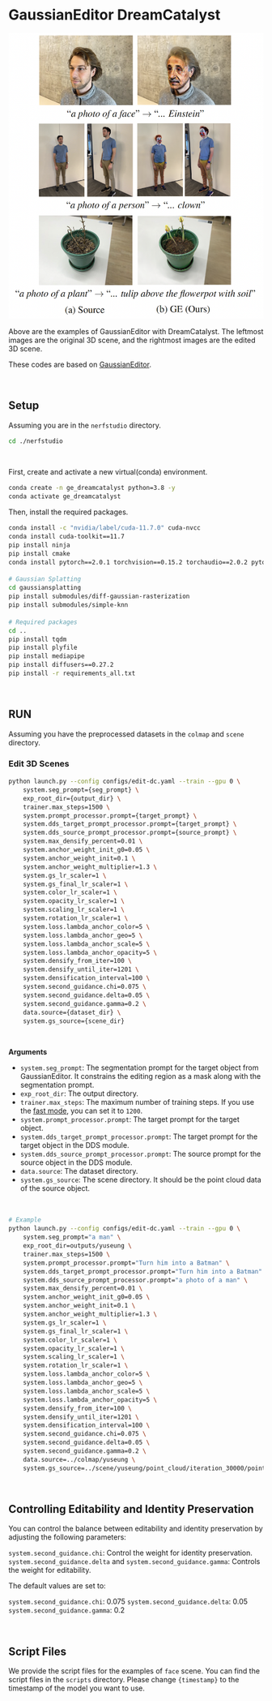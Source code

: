# GaussianEditor DreamCatalyst

<div align="center">
    <img src="../assets/examples_ge_dc.png" alt="dreamcatalyst_ge_dc_examples"/>
</div>

Above are the examples of GaussianEditor with DreamCatalyst. The leftmost images are the original 3D scene, and the rightmost images are the edited 3D scene.

These codes are based on [GaussianEditor](https://github.com/buaacyw/GaussianEditor/).

<br/>


## Setup

Assuming you are in the `nerfstudio` directory.

```bash
cd ./nerfstudio
```

<br/>

First, create and activate a new virtual(conda) environment.

```bash
conda create -n ge_dreamcatalyst python=3.8 -y 
conda activate ge_dreamcatalyst
```

Then, install the required packages.

```bash
conda install -c "nvidia/label/cuda-11.7.0" cuda-nvcc
conda install cuda-toolkit==11.7
pip install ninja
pip install cmake
conda install pytorch==2.0.1 torchvision==0.15.2 torchaudio==2.0.2 pytorch-cuda=11.7 -c pytorch -c nvidia

# Gaussian Splatting
cd gaussiansplatting
pip install submodules/diff-gaussian-rasterization
pip install submodules/simple-knn

# Required packages
cd ..
pip install tqdm
pip install plyfile
pip install mediapipe
pip install diffusers==0.27.2
pip install -r requirements_all.txt
```

<br/>

## RUN

Assuming you have the preprocessed datasets in the `colmap` and `scene` directory.


### Edit 3D Scenes

```bash
python launch.py --config configs/edit-dc.yaml --train --gpu 0 \
    system.seg_prompt={seg_prompt} \
    exp_root_dir={output_dir} \
    trainer.max_steps=1500 \
    system.prompt_processor.prompt={target_prompt} \
    system.dds_target_prompt_processor.prompt={target_prompt} \
    system.dds_source_prompt_processor.prompt={source_prompt} \
    system.max_densify_percent=0.01 \
    system.anchor_weight_init_g0=0.05 \
    system.anchor_weight_init=0.1 \
    system.anchor_weight_multiplier=1.3 \
    system.gs_lr_scaler=1 \
    system.gs_final_lr_scaler=1 \
    system.color_lr_scaler=1 \
    system.opacity_lr_scaler=1 \
    system.scaling_lr_scaler=1 \
    system.rotation_lr_scaler=1 \
    system.loss.lambda_anchor_color=5 \
    system.loss.lambda_anchor_geo=5 \
    system.loss.lambda_anchor_scale=5 \
    system.loss.lambda_anchor_opacity=5 \
    system.densify_from_iter=100 \
    system.densify_until_iter=1201 \
    system.densification_interval=100 \
    system.second_guidance.chi=0.075 \
    system.second_guidance.delta=0.05 \
    system.second_guidance.gamma=0.2 \
    data.source={dataset_dir} \
    system.gs_source={scene_dir}
```

<br/> 

<b>Arguments</b>

- `system.seg_prompt`: The segmentation prompt for the target object from GaussianEditor. It constrains the editing region as a mask along with the segmentation prompt.
- `exp_root_dir`: The output directory.
- `trainer.max_steps`: The maximum number of training steps. If you use the <u>fast mode</u>, you can set it to `1200`.
- `system.prompt_processor.prompt`: The target prompt for the target object.
- `system.dds_target_prompt_processor.prompt`: The target prompt for the target object in the DDS module.
- `system.dds_source_prompt_processor.prompt`: The source prompt for the source object in the DDS module.
- `data.source`: The dataset directory.
- `system.gs_source`: The scene directory. It should be the point cloud data of the source object.

<br/>

```bash
# Example 
python launch.py --config configs/edit-dc.yaml --train --gpu 0 \
    system.seg_prompt="a man" \
    exp_root_dir=outputs/yuseung \
    trainer.max_steps=1500 \
    system.prompt_processor.prompt="Turn him into a Batman" \
    system.dds_target_prompt_processor.prompt="Turn him into a Batman" \
    system.dds_source_prompt_processor.prompt="a photo of a man" \
    system.max_densify_percent=0.01 \
    system.anchor_weight_init_g0=0.05 \
    system.anchor_weight_init=0.1 \
    system.anchor_weight_multiplier=1.3 \
    system.gs_lr_scaler=1 \
    system.gs_final_lr_scaler=1 \
    system.color_lr_scaler=1 \
    system.opacity_lr_scaler=1 \
    system.scaling_lr_scaler=1 \
    system.rotation_lr_scaler=1 \
    system.loss.lambda_anchor_color=5 \
    system.loss.lambda_anchor_geo=5 \
    system.loss.lambda_anchor_scale=5 \
    system.loss.lambda_anchor_opacity=5 \
    system.densify_from_iter=100 \
    system.densify_until_iter=1201 \
    system.densification_interval=100 \
    system.second_guidance.chi=0.075 \
    system.second_guidance.delta=0.05 \
    system.second_guidance.gamma=0.2 \
    data.source=../colmap/yuseung \
    system.gs_source=../scene/yuseung/point_cloud/iteration_30000/point_cloud.ply
```
<br/>

## Controlling Editability and Identity Preservation

You can control the balance between editability and identity preservation by adjusting the following parameters:

`system.second_guidance.chi`: Control the weight for identity preservation.
`system.second_guidance.delta` and `system.second_guidance.gamma`: Controls the weight for editability.

The default values are set to:

`system.second_guidance.chi`: 0.075
`system.second_guidance.delta`: 0.05
`system.second_guidance.gamma`: 0.2

<br/>

## Script Files

We provide the script files for the examples of `face` scene. You can find the script files in the `scripts` directory. Please change `{timestamp}` to the timestamp of the model you want to use.
